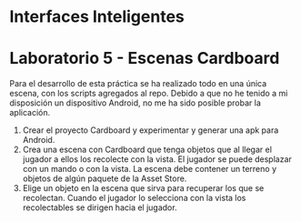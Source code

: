 # Interfaces Inteligentes
# Laboratorio 5 - Escenas Cardboard

Para el desarrollo de esta práctica se ha realizado todo en una única escena, con los scripts agregados al repo. Debido a que no he tenido a mi disposición un dispositivo Android, no me ha sido posible probar la aplicación.

1. Crear el proyecto Cardboard y experimentar y generar una apk para Android.
2. Crea una escena con Cardboard que tenga objetos que al llegar el jugador a ellos los recolecte con la vista. El jugador se puede desplazar con un mando o con la vista. La escena debe contener un terreno y objetos de algún paquete de la Asset Store.
3. Elige un objeto en la escena que sirva para recuperar los que se recolectan. Cuando el jugador lo selecciona con la vista los recolectables se dirigen hacia el jugador.
